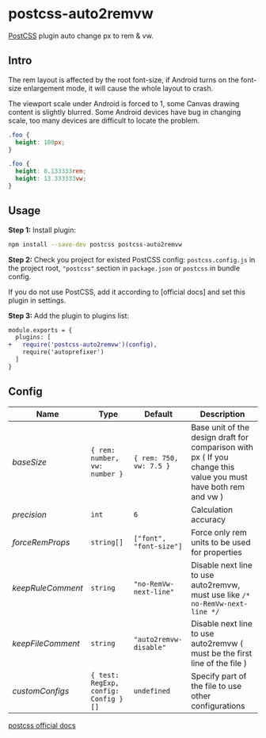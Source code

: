 # postcss-auto2remvw

[PostCSS](https://github.com/postcss/postcss) plugin auto change px to rem & vw.

## Intro

The rem layout is affected by the root font-size, if Android turns on the font-size enlargement mode, it will cause the whole layout to crash.

The viewport scale under Android is forced to 1, some Canvas drawing content is slightly blurred. Some Android devices have bug in changing scale, too many devices are difficult to locate the problem.

```css
.foo {
  height: 100px;
}
```

```css
.foo {
  height: 0.133333rem;
  height: 13.333333vw;
}
```

## Usage

**Step 1:** Install plugin:

```sh
npm install --save-dev postcss postcss-auto2remvw
```

**Step 2:** Check you project for existed PostCSS config: `postcss.config.js`
in the project root, `"postcss"` section in `package.json`
or `postcss` in bundle config.

If you do not use PostCSS, add it according to [official docs]
and set this plugin in settings.

**Step 3:** Add the plugin to plugins list:

```diff
module.exports = {
  plugins: [
+   require('postcss-auto2remvw')(config),
    require('autoprefixer')
  ]
}
```

## Config

| Name              | Type                               | Default                 | Description                                                  |
| ----------------- | ---------------------------------- | ----------------------- | ------------------------------------------------------------ |
| *baseSize*        | `{ rem: number, vw: number }`      | `{ rem: 750, vw: 7.5 }` | Base unit of the design draft for comparison with px ( If you change this value you must have both rem and vw ) |
| *precision*       | `int`                         | `6`                     | Calculation accuracy                                         |
| *forceRemProps*   | `string[]`               | `["font", "font-size"]` | Force only rem units to be used for properties               |
| *keepRuleComment* | `string`                           | `"no-RemVw-next-line"`  | Disable next line to use auto2remvw, must use like `/* no-RemVw-next-line */` |
| *keepFileComment* | `string`                           | `"auto2remvw-disable"`  | Disable next line to use auto2remvw ( must be the first line of the file ) |
| *customConfigs*   | `{ test: RegExp, config: Config }[]` | `undefined`             | Specify part of the file to use other configurations         |




[postcss official docs]( https://github.com/postcss/postcss#usage)
